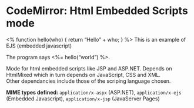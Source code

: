CodeMirror: Html Embedded Scripts mode
======================================

&lt;% function hello(who) { return “Hello” + who; } %&gt; This is an example of EJS (embedded javascript)

The program says &lt;%= hello(“world”) %&gt;.

Mode for html embedded scripts like JSP and ASP.NET. Depends on HtmlMixed which in turn depends on JavaScript, CSS and XML.  
Other dependancies include those of the scriping language chosen.

**MIME types defined:** `application/x-aspx` (ASP.NET), `application/x-ejs` (Embedded Javascript), `application/x-jsp` (JavaServer Pages)
